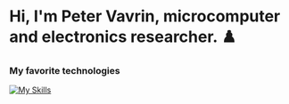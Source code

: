 <h1> Hi, I'm Peter Vavrin, microcomputer and electronics researcher. ♟️ </h1>

<h3> My favorite technologies </h3>

[![My Skills](https://skillicons.dev/icons?i=cpp,c,bash,linux,vscode,arduino,raspberrypi)](https://skillicons.dev)
